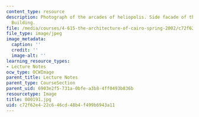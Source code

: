 ```yaml
---
content_type: resource
description: Photograph of the arcades of heliopolis. Side facade of the Awqaf Ministry
  Building.
file: /media/courses/4-615-the-architecture-of-cairo-spring-2002/c72f62e422c646cd48b4f499b6943a11_000191.jpg
file_type: image/jpeg
image_metadata:
  caption: ''
  credit: ''
  image-alt: ''
learning_resource_types:
- Lecture Notes
ocw_type: OCWImage
parent_title: Lecture Notes
parent_type: CourseSection
parent_uid: 6903e2f5-731a-0bfe-a3b8-4ff0493b836b
resourcetype: Image
title: 000191.jpg
uid: c72f62e4-22c6-46cd-48b4-f499b6943a11
---
```

